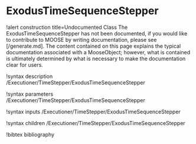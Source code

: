<!-- MOOSE Documentation Stub: Remove this when content is added. -->

# ExodusTimeSequenceStepper

!alert construction title=Undocumented Class
The ExodusTimeSequenceStepper has not been documented, if you would like to contribute to MOOSE by
writing documentation, please see [/generate.md]. The content contained on this page explains
the typical documentation associated with a MooseObject; however, what is contained is ultimately
determined by what is necessary to make the documentation clear for users.

!syntax description /Executioner/TimeStepper/ExodusTimeSequenceStepper

!syntax parameters /Executioner/TimeStepper/ExodusTimeSequenceStepper

!syntax inputs /Executioner/TimeStepper/ExodusTimeSequenceStepper

!syntax children /Executioner/TimeStepper/ExodusTimeSequenceStepper

!bibtex bibliography
